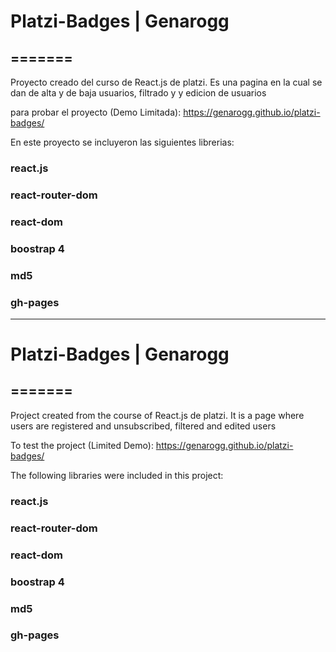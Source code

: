# Platzi-Badges | Genarogg
=======
------

Proyecto creado del curso de React.js de platzi. Es una pagina en la cual se dan de alta y de baja usuarios, filtrado y y edicion de usuarios

para probar el proyecto (Demo Limitada): <https://genarogg.github.io/platzi-badges/>

En este proyecto se incluyeron las siguientes librerias:

### react.js
### react-router-dom
### react-dom
### boostrap 4
### md5
### gh-pages

------

# Platzi-Badges | Genarogg
=======
------

Project created from the course of React.js de platzi. It is a page where users are registered and unsubscribed, filtered and edited users

To test the project (Limited Demo): <https://genarogg.github.io/platzi-badges/>

The following libraries were included in this project:

### react.js
### react-router-dom
### react-dom
### boostrap 4
### md5
### gh-pages